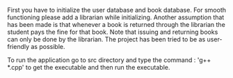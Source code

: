 

First you have to initialize the user database and book database. For smooth functioning please add a librarian while initializing. Another assumption that has been made is that whenever a book is returned through the librarian the student pays the fine for that book. Note that issuing and returning books can only be done by the librarian. The project has been tried to be as user-friendly as possible.

To run the application go to src directory and type the command : 'g++ *.cpp' to get the executable and then run the executable.

